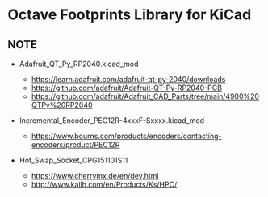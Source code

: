 # Octave Footprints Library for KiCad


## NOTE

- Adafruit_QT_Py_RP2040.kicad_mod
    - https://learn.adafruit.com/adafruit-qt-py-2040/downloads
    - https://github.com/adafruit/Adafruit-QT-Py-RP2040-PCB
    - https://github.com/adafruit/Adafruit_CAD_Parts/tree/main/4900%20QTPy%20RP2040

- Incremental_Encoder_PEC12R-4xxxF-Sxxxx.kicad_mod
    - https://www.bourns.com/products/encoders/contacting-encoders/product/PEC12R

- Hot_Swap_Socket_CPG151101S11
    - https://www.cherrymx.de/en/dev.html
    - http://www.kailh.com/en/Products/Ks/HPC/
